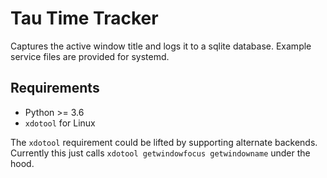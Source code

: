 # Tau Time Tracker

Captures the active window title and logs it to a sqlite database.
Example service files are provided for systemd.

## Requirements

* Python >= 3.6
* `xdotool` for Linux

The `xdotool` requirement could be lifted by supporting alternate backends.
Currently this just calls `xdotool getwindowfocus getwindowname` under the hood.
